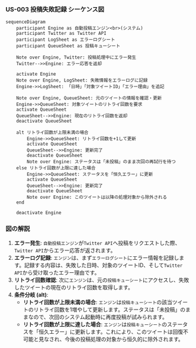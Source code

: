 ### US-003 投稿失敗記録 シーケンス図

```mermaid
sequenceDiagram
    participant Engine as 自動投稿エンジン<br>(システム)
    participant Twitter as Twitter API
    participant LogSheet as エラーログシート
    participant QueueSheet as 投稿キューシート

    Note over Engine, Twitter: 投稿処理中にエラー発生
    Twitter-->>Engine: エラー応答を返却
    
    activate Engine
    Note over Engine, LogSheet: 失敗情報をエラーログに記録
    Engine->>LogSheet: 「日時」「対象ツイートID」「エラー理由」を追記
    
    Note over Engine, QueueSheet: 元のツイートの情報を確認・更新
    Engine->>QueueSheet: 対象ツイートのリトライ回数を要求
    activate QueueSheet
    QueueSheet-->>Engine: 現在のリトライ回数を返却
    deactivate QueueSheet

    alt リトライ回数が上限未満の場合
        Engine->>QueueSheet: リトライ回数を+1して更新
        activate QueueSheet
        QueueSheet-->>Engine: 更新完了
        deactivate QueueSheet
        Note over Engine: ステータスは「未投稿」のまま次回の再試行を待つ
    else リトライ回数が上限に達した場合
        Engine->>QueueSheet: ステータスを「恒久エラー」に更新
        activate QueueSheet
        QueueSheet-->>Engine: 更新完了
        deactivate QueueSheet
        Note over Engine: このツイートは以降の処理対象から除外される
    end

    deactivate Engine
```

### 図の解説

1.  **エラー発生**: `自動投稿エンジン`が`Twitter API`へ投稿をリクエストした際、`Twitter API`からエラー応答が返されます。
2.  **エラーログ記録**: `エンジン`は、まず`エラーログシート`にエラー情報を記録します。記録する内容は、失敗した日時、対象のツイートID、そして`Twitter API`から受け取ったエラー理由です。
3.  **リトライ回数確認**: 次に`エンジン`は、元の`投稿キューシート`にアクセスし、失敗したツイートの現在のリトライ回数を取得します。
4.  **条件分岐 (alt)**:
      * **リトライ回数が上限未満の場合**: `エンジン`は`投稿キューシート`の該当ツイートのリトライ回数を1増やして更新します。ステータスは「未投稿」のままなので、次回のシステム起動時に再度投稿が試みられます。
      * **リトライ回数が上限に達した場合**: `エンジン`は`投稿キューシート`のステータスを「恒久エラー」に更新します。これにより、このツイートは回復不可能と見なされ、今後の投稿処理の対象から恒久的に除外されます。